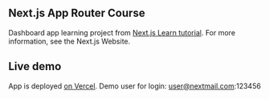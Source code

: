 ## Next.js App Router Course


Dashboard app learning project from [Next.js Learn tutorial](https://nextjs.org/learn). For more information, see the Next.js Website.

## Live demo
App is deployed [on Vercel](https://nextjs-dashboard-delta-ten-14.vercel.app). Demo user for login: user@nextmail.com:123456
